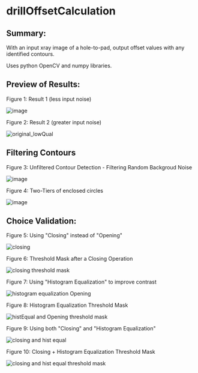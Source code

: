 # drillOffsetCalculation
## Summary:

With an input xray image of a hole-to-pad, output offset values with any identified contours. 

Uses python OpenCV and numpy libraries.



## Preview of Results:

Figure 1: Result 1 (less input noise)

![image](https://user-images.githubusercontent.com/124814751/223542304-b843523e-adfa-490d-a69b-05a458b703b5.png)



Figure 2: Result 2 (greater input noise)

![original_lowQual](https://user-images.githubusercontent.com/124814751/236031523-f117518a-ee61-4452-a46a-e25bcbfe1338.png)



## Filtering Contours

Figure 3: Unfiltered Contour Detection - Filtering Random Backgroud Noise

![image](https://user-images.githubusercontent.com/124814751/225454121-6f32ba21-80d8-4136-8957-0fa3ca4a6d8e.png)

Figure 4: Two-Tiers of enclosed circles

![image](https://user-images.githubusercontent.com/124814751/225454050-2aefbc73-00f0-4859-8ff1-740ecf812dfe.png)




## Choice Validation:

Figure 5: Using "Closing" instead of "Opening" 

![closing](https://user-images.githubusercontent.com/124814751/225425604-36974cf5-afe5-4d70-bf1e-b420e4979fe1.png)

Figure 6: Threshold Mask after a Closing Operation

![closing threshold mask](https://user-images.githubusercontent.com/124814751/225425635-258b563c-06ce-4b8a-880b-dacb2a02839a.png)



Figure 7: Using "Histogram Equalization" to improve contrast

![histogram equalization Opening](https://user-images.githubusercontent.com/124814751/225425768-b98d0755-f011-43a5-87cb-cdb5b4e9433e.png)

Figure 8: Histogram Equalization Threshold Mask

![histEqual and Opening threshold mask](https://user-images.githubusercontent.com/124814751/225425798-341363f1-ff78-4cb0-be60-cd0dfa6cf637.png)




Figure 9: Using both "Closing" and "Histogram Equalization"

![closing and hist equal](https://user-images.githubusercontent.com/124814751/225425836-ed85e70e-533b-43ac-8c2d-93560308e55b.png)

Figure 10: Closing + Histogram Equalization Threshold Mask

![closing and hist equal threshold mask](https://user-images.githubusercontent.com/124814751/225425976-41096d5d-6672-4814-a404-6d2f34cc1933.png)

